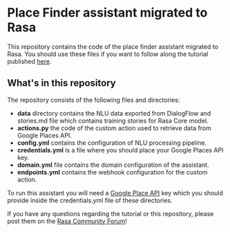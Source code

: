﻿# Place Finder assistant migrated to Rasa

This repository contains the code of the place finder assistant migrated to Rasa. You should use these files if you want to follow along the tutorial published [here](https://medium.com/rasa-blog/how-to-migrate-your-existing-google-dialogflow-assistant-to-rasa-412cd07f424a).


## What's in this repository
The repository consists of the following files and directories:  

- **data** directory contains the NLU data exported from DialogFlow and stories.md file which contains training stories for Rasa Core model.  
- **actions.py** the code of the custom action used to retrieve data from Google Places API.
- **config.yml** contains the configuration of NLU processing pipeline.
- **credentials.yml** is a file where you should place your Google Places API key.
- **domain.yml** file contains the domain configuration of the assistant.
- **endpoints.yml** contains the webhook configuration for the custom action.

To run this assistant you will need a [Google Place API](https://developers.google.com/places/web-service/get-api-key) key which you should provide inside the credentials.yml file of these directories.

If you have any questions regarding the tutorial or this repository, please post them on the [Rasa Community Forum](https://forum.rasa.com)!
